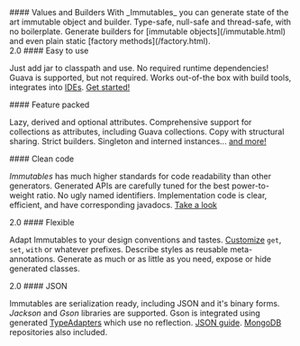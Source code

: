 <section class="feature">
#### Values and Builders
With _Immutables_ you can generate state of the art immutable object and builder.
Type-safe, null-safe and thread-safe, with no boilerplate. Generate builders for [immutable objects](/immutable.html) and even plain static [factory methods](/factory.html).
</section>

<section class="feature">
<span class="label label-success" title="No required dependencies. Both Guava and JDK collections are supported">2.0</span>
#### Easy to use

Just add jar to classpath and use. No required runtime dependencies!
Guava is supported, but not required.
Works out-of-the box with build tools, integrates into [IDEs](/apt.html). [Get&nbsp;started!](/getstarted.html)
</section>

<section class="feature">
#### Feature packed

Lazy, derived and optional attributes. Comprehensive support for collections as attributes, including Guava collections. Copy with structural sharing. Strict builders. Singleton and interned instances... [and more!](/immutable.html)
</section>

<section class="feature">
#### Clean code

_Immutables_ has much higher standards for code readability than other generators.
Generated APIs are carefully tuned for the best power-to-weight ratio. No ugly named identifiers. Implementation code is clear, efficient, and have corresponding javadocs. [Take a look](/generated.html)
</section>

<section class="feature">
<span class="label label-success" title="Comprehensive styling system for generated code">2.0</span>
#### Flexible

Adapt Immutables to your design conventions and tastes. [Customize](/style.html) `get`, `set`, `with` or whatever prefixes. Describe styles as reusable meta-annotations. Generate as much or as little as you need, expose or hide generated classes.
</section>

<section class="feature">
<span class="label label-success" title="Straightforward Jackson support and generated type adapters for Gson">2.0</span>
#### JSON

Immutables are serialization ready, including JSON and it's binary forms. _Jackson_ and _Gson_ libraries are supported. Gson is integrated using generated [TypeAdapters](/typeadapters.html) which use no reflection. [JSON guide](/json.html). [MongoDB](/mongo.html) repositories also included.
</section>